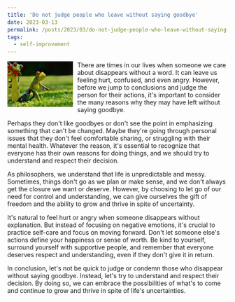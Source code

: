 ```yaml
---
title: 'Do not judge people who leave without saying goodbye'
date: 2023-03-13
permalink: /posts/2023/03/do-not-judge-people-who-leave-without-saying-goodbye/
tags:
  - self-improvement
---
```


<img width="150" alt="frog" src="/images/posts/do-not-judge-people-who-leave-without-saying-goodbye.jpg" style="float: left; margin-right: 10px;" />  There are times in our lives when someone we care about disappears without a word. It can leave us feeling hurt, confused, and even angry. However, before we jump to conclusions and judge the person for their actions, it's important to consider the many reasons why they may have left without saying goodbye.

Perhaps they don't like goodbyes or don't see the point in emphasizing something that can't be changed. Maybe they're going through personal issues that they don't feel comfortable sharing, or struggling with their mental health. Whatever the reason, it's essential to recognize that everyone has their own reasons for doing things, and we should try to understand and respect their decision.

As philosophers, we understand that life is unpredictable and messy. Sometimes, things don't go as we plan or make sense, and we don't always get the closure we want or deserve. However, by choosing to let go of our need for control and understanding, we can give ourselves the gift of freedom and the ability to grow and thrive in spite of uncertainty.

It's natural to feel hurt or angry when someone disappears without explanation. But instead of focusing on negative emotions, it's crucial to practice self-care and focus on moving forward. Don't let someone else's actions define your happiness or sense of worth. Be kind to yourself, surround yourself with supportive people, and remember that everyone deserves respect and understanding, even if they don't give it in return.

In conclusion, let's not be quick to judge or condemn those who disappear without saying goodbye. Instead, let's try to understand and respect their decision. By doing so, we can embrace the possibilities of what's to come and continue to grow and thrive in spite of life's uncertainties.
